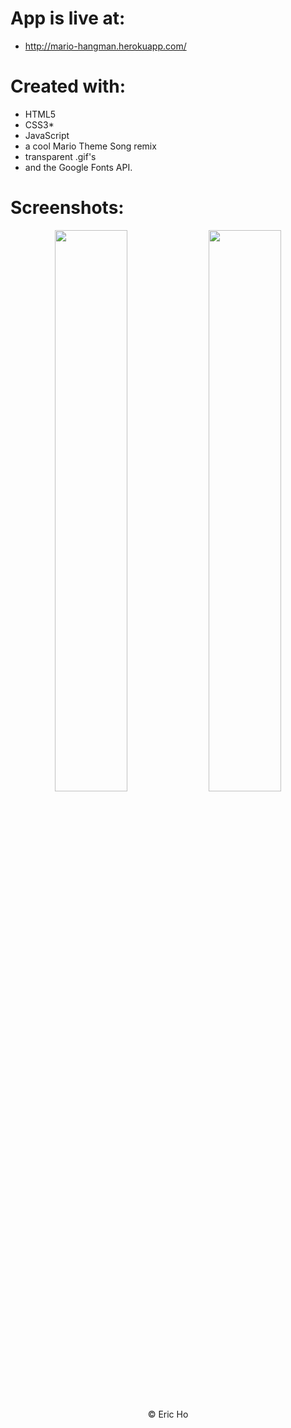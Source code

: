# App is live at: 
- http://mario-hangman.herokuapp.com/

# Created with:
* HTML5 
* CSS3*
* JavaScript
* a cool Mario Theme Song remix
* transparent .gif's
* and the Google Fonts API.

# Screenshots:

<p align="center">
<span>
<img src="https://raw.githubusercontent.com/eric-h0/marioHangman/screenshots/screenshots/1.png" width="48%" height="auto"/>
<img src="https://raw.githubusercontent.com/eric-h0/marioHangman/screenshots/screenshots/2.png" width="48%" height="auto"/>
</span>
</p>

<p align="center">
&copy; Eric Ho
</p>

